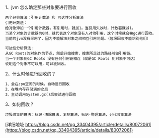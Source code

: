 
1、jvm 怎么确定那些对象要进行回收
```
两个经典算法：引用计数法 和 可达性分析算法
引用计数法：
给对象添加一个引用计数器，有引用时，就加1。当引用失效时，计数器就减1。
当某个对象的计数器为0时，就代表这个对象没有人对他引用，这个时候就会被gc进行回收。
当前的jvm没有采用了，因为不能解决对象之间相互引用问题。（垃圾回收不能识别他们）

可达性分析算法：
从GC Roots的对象作为节点，然后开始搜索，搜索所走过的路径叫做引用链。
当一个对象到GC Roots 没有任何引用链相连（就是GC Roots 到对象不可达）
说明这个对象不可以用，可以被回收。
```
2、什么时候进行回收的？
```
1、会在cpu空闲的时候，自动进行回收
2、在堆内存存储满的之后
3、主动调用System.gc()后尝试进行回收

```
3、如何回收？
```
垃圾收集的算法：标记-清除算法，复制算法，标记-整理算法，分代收集算法

```
[详细地址 https://blog.csdn.net/qq_33404395/article/details/80072061](https://blog.csdn.net/qq_33404395/article/details/80072061)